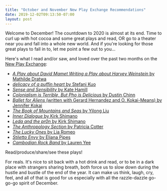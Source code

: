```yaml
---
title: "October and November New Play Exchange Recommendations"
date: 2019-12-02T09:13:50-07:00
layout: post
---
```


Welcome to December! The countdown to 2020 is almost at its end. Time to curl up with hot cocoa and some great plays and read, OR go to a theater near you and fall into a whole new world. And if you're looking for those great plays to fall in to, let me point a few out to you...

Here's what I read and/or saw, and loved over the past two months on the [New Play Exchange](https://newplayexchange.org/dashboard):

* [*A Play about David Mamet Writing a Play about Harvey Weinstein* by Mathilde Dratwa](https://newplayexchange.org/plays/457239/play-about-david-mamet-writing-play-about-harvey-weinstein)  
* [*delicacy of a puffin heart* by Stefani Kuo](https://newplayexchange.org/plays/258123/delicacy-puffin-heart)  
* [*Sense and Sensibility* by Kate Hamill](https://newplayexchange.org/plays/8923/sense-and-sensibility)  
* [*Colonialism is Terrible, But Pho is Delicious* by Dustin Chinn](https://newplayexchange.org/plays/129644/colonialism-terrible-pho-delicious)  
* [*Ballet for Aliens* (written with Gerard Hernandez and O. Kokai-Means) by Jennifer Kokai](https://newplayexchange.org/plays/529457/ballet-aliens-written-gerard-hernandez-and-o-kokai-means)  
* [*The Book of Mountains and Seas* by Yilong Liu](https://newplayexchange.org/plays/132959/book-mountains-and-seas)  
* [*Inner Dialogue* by Kirk Shimano](https://newplayexchange.org/plays/15087/inner-dialogue)  
* [*Leda and the pr0n* by Kirk Shimano](https://newplayexchange.org/plays/15094/leda-and-pr0n)  
* [*The Anthropology Section* by Patricia Cotter](https://newplayexchange.org/plays/93224/anthropology-section)  
* [*The Lucky Ones* by Lia Romeo](https://newplayexchange.org/plays/348860/lucky-ones)  
* [*Stiletto Envy* by Eliana Pipes](https://newplayexchange.org/plays/210888/stiletto-envy)  
* [*Cambodian Rock Band* by Lauren Yee](https://newplayexchange.org/plays/110240/cambodian-rock-band)

Read/produce/share/see these plays!

For reals. It's nice to sit back with a hot drink and read, or to be in a dark place with strangers sharing breath, both force us to slow down during the hustle and bustle of the end of the year. It can make us think, laugh, cry, feel, and all of that is good for us especially with all the razzle-dazzle go-go-go spirit of December.
